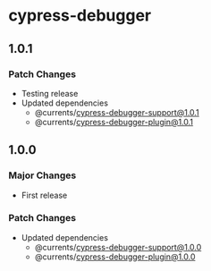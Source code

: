 # cypress-debugger

## 1.0.1

### Patch Changes

- Testing release
- Updated dependencies
  - @currents/cypress-debugger-support@1.0.1
  - @currents/cypress-debugger-plugin@1.0.1

## 1.0.0

### Major Changes

- First release

### Patch Changes

- Updated dependencies
  - @currents/cypress-debugger-support@1.0.0
  - @currents/cypress-debugger-plugin@1.0.0
